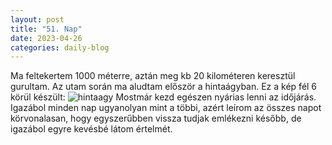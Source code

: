 ```yaml
---
layout: post
title: "51. Nap"
date: 2023-04-26
categories: daily-blog
---
```


Ma feltekertem 1000 méterre, aztán meg kb 20 kilométeren keresztül gurultam. Az utam során ma aludtam először a hintaágyban. Ez a kép fél 6 körül készült: ![hintaagy](/2day51hintaagy) 
Mostmár kezd egészen nyárias lenni az időjárás. Igazábol minden nap ugyanolyan mint a többi, azért leírom az összes napot körvonalasan, hogy egyszerűbben vissza tudjak emlékezni később, de igazábol egyre kevésbé látom értelmét.
